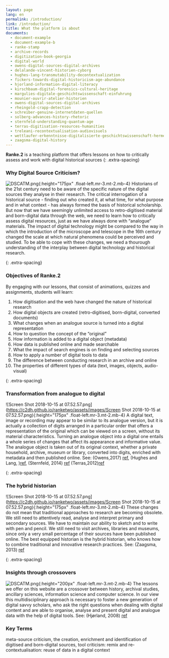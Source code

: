 ```yaml
---
layout: page
lang: en
permalink: /introduction/
link: /introduction/
title: What the platform is about
documents:
  - document-example
  - document-example-b
  - ranke-stamp
  - archive-records
  - digitization-book-georgia
  - digital-world
  - owens-digital-sources-digital-archives
  - delalande-vincent-historien-cyborg
  - hughes-lang-transmutability-decontextualization
  - fickers-towards-digital-historicism-age-abundance
  - hjorland-information-digital-literacy
  - kirschbaum-digital-forensics-cultural-heritage
  - margulies-digitale-geschichtswissenschaft-einfuhrung
  - mounier-ouvrir-atelier-historien
  - owens-digital-sources-digital-archives
  - rheingold-crapp-detection
  - schreiber-genuine-internetdaten-quellen
  - solberg-advances-history-rhetoric
  - sternfeld-understanding-quantum-age
  - terras-digitisation-resources-humanities
  - treleani-recontextualisation-audiovisuels
  - wettlaufer-erkenntnisse-digitalisierte-geschichtswissenschaft-hermeneutischen
  - zaagsma-digital-history
---
```


**Ranke.2** is a teaching platform that offers lessons on how to critically assess and work with digital historical sources
{: .extra-spacing}
<!-- more -->


### Why Digital Source Criticism?


![DSCATM.png](https://c2dh.github.io/ranketwo/assets/images/DSCATM.png){:height="175px" .float-left.mr-3.mt-2.mb-4}
Historians of the 21st century need to be aware of the specific nature of the digital sources they analyse in their research.
The critical interrogation of a historical source - finding out who created it, at what time, for what purpose and in what context - has always formed the basis of historical scholarship. But now that we have seemingly unlimited access to retro-digitised material and born-digital data through the web, we need to learn how to critically assess digital resources, just as we have always done with “analogue” materials. The impact of digital technology  might be compared to the way in which the introduction of the microscope and telescope in the 16th century changed the scale at which natural phenomena could be perceived and studied. To be able to cope with these changes, we need a thourough understanding of the interplay between digital technology and historical research.  


{: .extra-spacing}
### Objectives of Ranke.2

By engaging with our lessons, that consist of animations, quizzes and assignments, students will learn:

 1. How digitisation and the web have changed the nature of historical research
 2. How digital objects are created (retro-digitised, born-digital, converted documents)
 3. What changes when an analogue source is turned into a digital representation
 3. How to question the concept of the “original”
 4. How information is added to a digital object (metadata)
 5. How data is published online and made searchable
 6. What the impact of search engines is on finding and selecting sources
 7. How to apply a number of digital tools to data 
 8. The difference between conducting research in an archive and online
 9. The properties of different types of data (text, images, objects, audio-visual)


{: .extra-spacing}
### Transformation from analogue to digital
![Screen Shot 2018-10-15 at 07.52.57.png](https://c2dh.github.io/ranketwo/assets/images/Screen Shot 2018-10-15 at 07.52.57.png){:height="175px" .float-left.mr-3.mt-2.mb-4}
A digital text, image or recording may appear to be similar to its analogue version, but it is actually a collection of digits arranged in a particular order that offers a representation of the original which can be viewed on a screen, without its material characteristics.
Turning an analogue object into a digital one entails a whole series of changes that affect its appearance and informative value. The analogue object is taken out of its original context, whether a private household, archive, museum or library, converted into digits,  enriched with metadata and then published online. See: (Owens,2017) [ref](owens-digital-sources-digital-archives), (Hughes and Lang, )[ref](hughes-lang-transmutability-decontextualization), (Sternfeld, 2014) [ref](sternfeld-understanding-quantum-age) (Terras,2012)[ref]( terras-digitisation-resources-humanities)


{: .extra-spacing}
### The hybrid historian
![Screen Shot 2018-10-15 at 07.52.57.png](https://c2dh.github.io/ranketwo/assets/images/Screen Shot 2018-10-15 at 07.52.57.png){:height="175px" .float-left.mr-3.mt-2.mb-4}
These changes do not mean that traditional approaches to research are becoming obsolete. We still need to attentively read, analyse and interpret primary and secondary sources. We have to maintain our ability to sketch and to write with pen and pencil. We still need to visit archives, libraries and museums, since only a very small percentage of their sources have been published online. The best equipped historian is the hybrid historian, who knows how to combine traditional and innovative research practices. See: (Zaagsma, 2013) [ref](zaagsma-digital-history)

{: .extra-spacing}
### Insights through crossovers
![DSCATM.png](https://c2dh.github.io/ranketwo/assets/images/DSCATM.png){:height="200px" .float-left.mr-3.mt-2.mb-4}
The lessons we offer on this website are a crossover between history, archival studies, ancillary sciences, information science and computer science. In our view this multidisciplinary approach is necessary to foster a new generation of digital savvy scholars, who ask the right questions when dealing with digital content and are able to organise, analyse and present digital and analogue data with the help of digital tools. See: (Hjørland, 2008) [ref](hjorland-information-digital-literacy)


### Key Terms
meta-source criticism, the creation, enrichment and identification of digitised and born-digital sources,
tool criticism:
remix and re-contextualisation: reuse of data in a digital context


